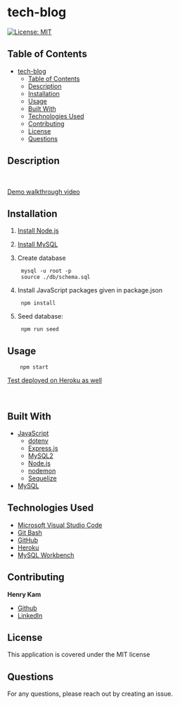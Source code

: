 # tech-blog
[![License: MIT](https://img.shields.io/badge/License-MIT-yellow.svg)](https://opensource.org/licenses/MIT)
## Table of Contents

- [tech-blog](#tech-blog)
  - [Table of Contents](#table-of-contents)
  - [Description](#description)
  - [Installation](#installation)
  - [Usage](#usage)
  - [Built With](#built-with)
  - [Technologies Used](#technologies-used)
  - [Contributing](#contributing)
  - [License](#license)
  - [Questions](#questions)
  

## Description


 <br />



[Demo walkthrough video]()




## Installation

1. [Install Node.js](https://nodejs.org/en/download/)
2. [Install MySQL](https://www.mysql.com)

3. Create database
   
        mysql -u root -p
        source ./db/schema.sql

4. Install JavaScript packages given in package.json

        npm install


5. Seed database:

        npm run seed

## Usage

        npm start

[Test deployed on Heroku as well](https://henrykam-ecommerce-back-end.herokuapp.com/api/)

<br>

## Built With

* [JavaScript](https://developer.mozilla.org/en-US/docs/Web/JavaScript)
  * [dotenv](https://www.npmjs.com/package/dotenv)
  * [Express.js](https://expressjs.com/)
  * [MySQL2](https://www.npmjs.com/package/mysql2)
  * [Node.js](https://nodejs.org/en/)
  * [nodemon](https://nodemon.io/)
  * [Sequelize](https://sequelize.org/)
* [MySQL](https://www.mysql.com)



## Technologies Used

* [Microsoft Visual Studio Code](https://code.visualstudio.com/)
* [Git Bash](https://git-scm.com/downloads)
* [GitHub](https://github.com/)
* [Heroku](https://www.heroku.com/)
* [MySQL Workbench](https://www.mysql.com/products/workbench/)

## Contributing


**Henry Kam**

- [Github](https://github.com/gulpinhenry)
- [LinkedIn](https://www.linkedin.com/in/kamhenry/)


## License

This application is covered under the MIT license

## Questions

For any questions, please reach out by creating an issue.